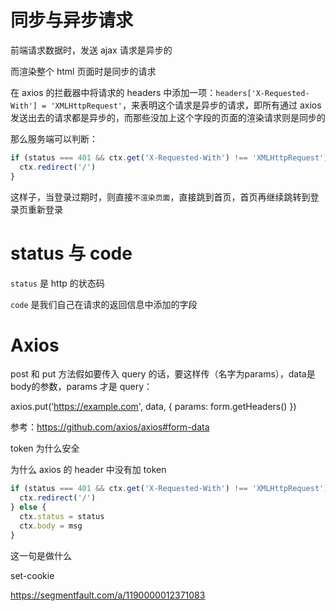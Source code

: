 # 同步与异步请求

前端请求数据时，发送 ajax 请求是异步的

而渲染整个 html 页面时是同步的请求

在 axios 的拦截器中将请求的 headers 中添加一项：`headers['X-Requested-With'] = 'XMLHttpRequest'`，来表明这个请求是异步的请求，即所有通过 axios 发送出去的请求都是异步的，而那些没加上这个字段的页面的渲染请求则是同步的

那么服务端可以判断：

```js
if (status === 401 && ctx.get('X-Requested-With') !== 'XMLHttpRequest') {
  ctx.redirect('/')
}
```

这样子，当登录过期时，则直接`不渲染页面`，直接跳到首页，首页再继续跳转到登录页重新登录



# status 与 code

`status` 是 http 的状态码

`code` 是我们自己在请求的返回信息中添加的字段



# Axios

post 和 put 方法假如要传入 query 的话，要这样传（名字为params），data是body的参数，params 才是 query：

axios.put(‘https://example.com', data, { params: form.getHeaders() })

参考：https://github.com/axios/axios#form-data





token 为什么安全

为什么 axios 的 header 中没有加 token

```js
if (status === 401 && ctx.get('X-Requested-With') !== 'XMLHttpRequest') {
  ctx.redirect('/')
} else {
  ctx.status = status
  ctx.body = msg
}
```

这一句是做什么



set-cookie

https://segmentfault.com/a/1190000012371083

